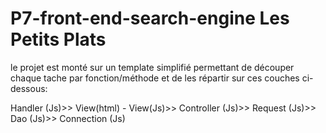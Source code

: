 # P7-front-end-search-engine Les Petits Plats

le projet est monté sur un template simplifié permettant de découper chaque tache par fonction/méthode et de les répartir sur ces couches ci-dessous:

Handler (Js)>> View(html) - View(Js)>> Controller (Js)>> Request (Js)>> Dao (Js)>> Connection (Js)
